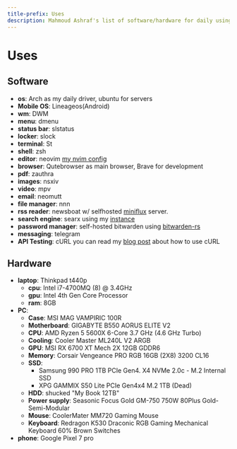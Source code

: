 ```yaml
---
title-prefix: Uses
description: Mahmoud Ashraf's list of software/hardware for daily using
---
```


# Uses

## Software

- **os**: Arch as my daily driver, ubuntu for servers
- **Mobile OS**: Lineageos(Android)
- **wm**: DWM
- **menu**: dmenu
- **status bar**: slstatus
- **locker**: slock
- **terminal**: St
- **shell**: zsh
- **editor**: neovim [my nvim config](https://github.com/22mahmoud/nvim)
- **browser**: Qutebrowser as main browser, Brave for development
- **pdf**: zauthra
- **images**: nsxiv
- **video**: mpv
- **email**: neomutt
- **file manager**: nnn
- **rss reader**: newsboat w/ selfhosted [miniflux](https://miniflux.app/) server.
- **search engine**: searx using my [instance](https://search.mahmoudashraf.dev)
- **password manager**: self-hosted bitwarden
  using [bitwarden-rs](https://github.com/dani-garcia/bitwarden_rs)
- **messaging**: telegram
- **API Testing**: cURL you can read my
  [blog post](/blog/no-more-postman-just-curl-and-vim) about how to use cURL

## Hardware

- **laptop**: Thinkpad t440p
  - **cpu**: Intel i7-4700MQ (8) @ 3.4GHz
  - **gpu**: Intel 4th Gen Core Processor
  - **ram**: 8GB
- **PC**:
  - **Case**: MSI MAG VAMPIRIC 100R
  - **Motherboard**: GIGABYTE B550 AORUS ELITE V2
  - **CPU**: AMD Ryzen 5 5600X 6-Core 3.7 GHz (4.6 GHz Turbo)
  - **Cooling**: Cooler Master ML240L V2 ARGB
  - **GPU**: MSI RX 6700 XT Mech 2X 12GB GDDR6
  - **Memory**: Corsair Vengeance PRO RGB 16GB (2X8) 3200 CL16
  - **SSD**:
    - Samsung 990 PRO 1TB PCIe Gen4. X4 NVMe 2.0c - M.2 Internal SSD
    - XPG GAMMIX S50 Lite PCIe Gen4x4 M.2 1TB (Dead)
  - **HDD**: shucked "My Book 12TB"
  - **Power supply**: Seasonic Focus Gold GM-750 750W 80Plus Gold-Semi-Modular
  - **Mouse**: CoolerMater MM720 Gaming Mouse
  - **Keyboard**: Redragon K530 Draconic RGB Gaming Mechanical Keyboard 60% Brown Switches
- **phone**: Google Pixel 7 pro
